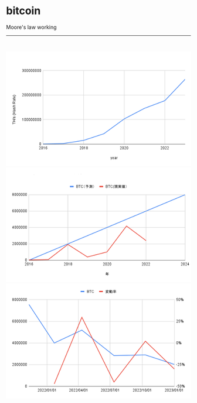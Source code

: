 # bitcoin
Moore's law working
<br>
<hr>
<h3><h3>
<br>
<img src="https://github.com/27dvz3279/btc/blob/main/hr.png">
<br>
<img src="https://github.com/27dvz3279/btc/blob/main/long.png">
<br>
<img src="https://github.com/27dvz3279/btc/blob/main/chart.png">
